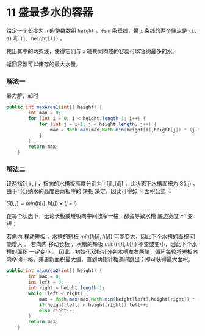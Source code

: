 # 11 盛最多水的容器

给定一个长度为 `n` 的整数数组 `height` 。有 `n` 条垂线，第 `i` 条线的两个端点是 `(i, 0)` 和 `(i, height[i])` 。

找出其中的两条线，使得它们与 `x` 轴共同构成的容器可以容纳最多的水。

返回容器可以储存的最大水量。

### 解法一

暴力解，超时

```java
public int maxArea1(int[] height) {
        int max = 0;
        for (int i = 0; i < height.length-1; i++) {
            for (int j = i+1; j < height.length; j++) {
                max = Math.max(max,Math.min(height[i],height[j]) * (j-i));
            }
        }
        return max;
    }
```

### 解法二

设两指针 i , j ，指向的水槽板高度分别为 h[i] ,h[j] ，此状态下水槽面积为 S(i,j) 。由于可容纳水的高度由两板中的 短板 决定，因此可得如下 面积公式 ：

$S(i,j)=min(h[i],h[j])×(j−i)$

在每个状态下，无论长板或短板向中间收窄一格，都会导致水槽 底边宽度 −1 变短：

若向内 移动短板 ，水槽的短板 $min(h[i],h[j])$ 可能变大，因此下个水槽的面积 可能增大 。
若向内 移动长板 ，水槽的短板 $min(h[i],h[j])$ 不变或变小，因此下个水槽的面积 一定变小 。
因此，初始化双指针分列水槽左右两端，循环每轮将短板向内移动一格，并更新面积最大值，直到两指针相遇时跳出；即可获得最大面积。



```java
public int maxArea2(int[] height) {
        int max = 0;
        int left = 0;
        int right = height.length-1;
        while (left < right) {
            max = Math.max(max,Math.min(height[left],height[right]) * (right-left));
            if(height[left] < height[right]) left++;
            else right--;
        }
        return max;
    }
```

